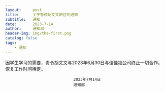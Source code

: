 ```yaml
---
layout:     post
title:      关于暂停胡文文职位的通知
subtitle:   通知
date:       2023-7-14
author:     通知部
header-img: img/the-first.png
catalog: false
tags:
    - 通知
---
```



因学生学习的需要，责令胡文文与2023年6月30日与佳佳福公司终止一切合作。恢复工作时间待定。

                                  2023年7月14日
                                  通知部
